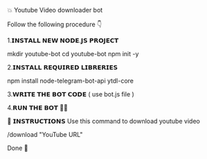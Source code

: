 💥 Youtube Video downloader bot

Follow the following procedure  👇

1.𝗜𝗡𝗦𝗧𝗔𝗟𝗟 𝗡𝗘𝗪 𝗡𝗢𝗗𝗘.𝗝𝗦 𝗣𝗥𝗢𝗝𝗘𝗖𝗧 

mkdir youtube-bot
cd youtube-bot
npm init -y

2.𝗜𝗡𝗦𝗧𝗔𝗟𝗟 𝗥𝗘𝗤𝗨𝗜𝗥𝗘𝗗 𝗟𝗜𝗕𝗥𝗘𝗥𝗜𝗘𝗦 

npm install node-telegram-bot-api ytdl-core

3.𝗪𝗥𝗜𝗧𝗘 𝗧𝗛𝗘 𝗕𝗢𝗧 𝗖𝗢𝗗𝗘 
( use bot.js file )

4.𝗥𝗨𝗡 𝗧𝗛𝗘 𝗕𝗢𝗧 🤠🥳

🤚 𝗜𝗡𝗦𝗧𝗥𝗨𝗖𝗧𝗜𝗢𝗡𝗦 
Use this command to download youtube video

/download "YouTube URL"

Done 🥳

